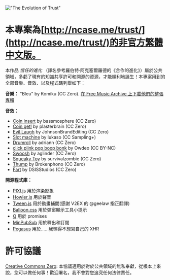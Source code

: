 !["The Evolution of Trust"](https://i.imgur.com/kde760y.png)

#	本專案為[http://ncase.me/trust/](http://ncase.me/trust/)的非官方繁體中文版。

本作品 *信任的進化* （譯名參考羅伯特·阿克塞爾羅德的《合作的進化》）屬於公共領域，多虧了現有的知識共享許可和開源的資源，才能順利地誕生！本專案用到的全部音樂、音效、以及程式碼列舉如下：

**音樂：** "Bleu" by Komiku (CC Zero). [在 Free Music Archive 上下載他們的整張專輯](http://freemusicarchive.org/music/Komiku/Its_time_for_adventure_/)

**音效：**

* [Coin insert](https://freesound.org/people/bassmosphere/sounds/384700/) by bassmosphere (CC Zero)
* [Coin get!](https://freesound.org/people/plasterbrain/sounds/242857/) by plasterbrain (CC Zero)
* [Evil Laugh](https://freesound.org/people/JohnsonBrandEditing/sounds/173933/) by JohnsonBrandEditing (CC Zero)
* [Slot machine](https://freesound.org/people/lukaso/sounds/69689/) by lukaso (CC Sampling+)
* [Drumroll](https://freesound.org/people/adriann/sounds/191718/) by adriann (CC Zero)
* [click plink pop boop bonk](https://freesound.org/people/Owdeo/sounds/116653/) by Owdeo (CC BY-NC)
* [Swoosh](https://freesound.org/people/aglinder/sounds/264468/) by aglinder (CC Zero)
* [Squeaky Toy](https://freesound.org/people/survivalzombie/sounds/240015/) by survivalzombie (CC Zero)
* [Thump](https://freesound.org/people/Brokenphono/sounds/344149/) by Brokenphono (CC Zero)
* [Fart](https://freesound.org/people/DSISStudios/sounds/241000/) by DSISStudios (CC Zero)

**開源程式庫：**

* [PIXI.js](http://www.pixijs.com/) 用於渲染影象
* [Howler.js](https://howlerjs.com/) 用於聲音
* [Tween.js](http://www.createjs.com/tweenjs) 用於動畫補間(感謝 V2EX 的 @geelaw 指正翻譯)
* [Balloon.css](https://kazzkiq.github.io/balloon.css/) 用於彈窗顯示工具小提示
* [Q](https://github.com/kriskowal/q/) 用於 promises
* [MinPubSub](https://github.com/daniellmb/MinPubSub) 用於釋出和訂閱
* [Pegasus](https://github.com/typicode/pegasus) 用於……我懶得不想寫自己的 XHR

#	許可協議

[Creative Commons Zero](https://github.com/ncase/trust/blob/gh-pages/LICENSE): 本協議適用於對於公共領域的無私奉獻，從根本上來說，您可以做任何事！歡迎署名，我不會對您追究任何法律責任。
